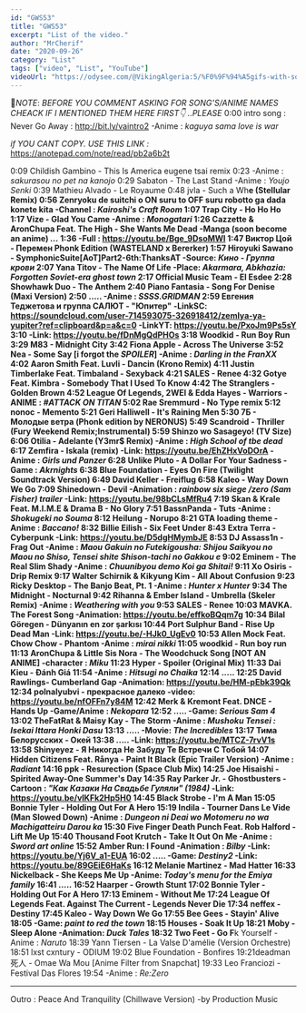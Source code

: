 ```yaml
---
id: "GWS53"
title: "GWS53"
excerpt: "List of the video."
author: "MrCherif"
date: "2020-09-26"
category: "List"
tags: ["video", "List", "YouTube"]
videoUrl: "https://odysee.com/@VikingAlgeria:5/%F0%9F%94%A5gifs-with-sound-coub-mix-!-53-%E2%9A%A1%EF%B8%8F:a"
---
```

📌*NOTE*:
*BEFORE YOU COMMENT ASKING FOR SONG'S/ANIME NAMES CHEACK IF I MENTIONED THEM HERE FIRST👇 ..PLEASE*
0:00 intro song : Never Go Away :
http://bit.ly/vaintro2
-Anime : *kaguya sama love is war*

*if YOU CANT COPY. USE THIS LINK :*
https://anotepad.com/note/read/pb2a6b2t

0:09 Childish Gambino - This Is America eugene tsai remix
0:23
-Anime : *sakurasou no pet na kanojo*
0:29 Sabaton - The Last Stand
-Anime : *Youjo Senki*
0:39 Mathieu Alvado - Le Royaume
0:48 jvla - Such a Wh**e (Stellular Remix)
0:56 Zenryoku de suitchi o ON suru to OFF suru robotto ga dada konete kita
-Channel : *Kairoshi's Craft Room*
1:07 Trap City - Ho Ho Ho
1:17 Vize - Glad You Came
-Anime : *Monogatari*
1:26 Cazzette & AronChupa Feat. The High - She Wants Me Dead
-Manga (soon become an anime) *...*
1:36
-Full : https://youtu.be/Bge_9DsoMWI
1:47 Виктор Цой - Перемен Phonk Edition (WASTELAND x Bererker)
1:57 Hiroyuki Sawano - SymphonicSuite[AoT]Part2-6th:ThanksAT
-Source: *Кино - Группа крови*
2:07 Yana Titov - The Name Of Life
-Place: *Akarmara, Abkhazia: Forgotten Soviet-era ghost town*
2:17 Official Music Team - El Esdee
2:28 Showhawk Duo - The Anthem
2:40 Piano Fantasia - Song For Denise (Maxi Version)
2:50 .....
-Anime : *SSSS.GRIDMAN*
2:59 Евгения Теджетова и группа САЛЮТ - "Юпитер"
-LinkSC: https://soundcloud.com/user-714593075-326918412/zemlya-ya-yupiter?ref=clipboard&p=a&c=0
-LinkYT: https://youtu.be/PxoJm9Ps5sY
3:10 
-Link: https://youtu.be/fDnMgQdPHOs
3:18 Woodkid - Run Boy Run
3:29 M83 - Midnight City
3:42 Fiona Apple - Across The Universe
3:52 Nea - Some Say
[i forgot the *SPOILER*]
-Anime : *Darling in the FranXX*
4:02 Aaron Smith Feat. Luvli - Dancin (Krono Remix)
4:11 Justin Timberlake Feat. Timbaland - Sexyback
4:21 SALES - Renee
4:32 Gotye Feat. Kimbra - Somebody That I Used To Know
4:42 The Stranglers - Golden Brown
4:52 League Of Legends, 2WEI & Edda Hayes - Warriors
-ANIME : *#ATTACK ON TITAN*
5:02 Rae Sremmurd - No Type remix
5:12 nonoc - Memento
5:21 Geri Halliwell - It's Raining Men
5:30 7Б - Молодые ветра (Phonk edition by NERONUS)
5:49 Scandroid - Thriller (Fury Weekend Remix;Instrumental)
5:59 Shinzo wo Sasageyo! (TV Size)
6:06 Otilia - Adelante (Y3mr$ Remix)
-Anime : *High School of tbe dead*
6:17 Zemfira - Iskala (remix)
-Link: https://youtu.be/EhZHxVoDOrA
-Anime : *Girls und Panzer*
6:28 Unlike Pluto - A Dollar For Your Sadness
-Game : *Akrnights*
6:38 Blue Foundation - Eyes On Fire (Twilight Soundtrack Version)
6:49 David Keller - Freiflug
6:58 Kaleo - Way Down We Go
7:09 Shinedown - Devil
-Animation : *rainbow six siege /zero (Sam Fisher) trailer*
-Link: https://youtu.be/98bCLsMfRu4
7:19 Skan & Krale Feat. M.I.M.E & Drama B - No Glory
7:51 BassnPanda - Tuts
-Anime : *Shokugeki no Souma*
8:12 Heilung - Norupo
8:21 GTA loading theme
-Anime : *Baccano!*
8:32 Billie Eilish - Six Feet Under
8:43 Extra Terra - Cyberpunk
-Link: https://youtu.be/D5dgHMymbJE
8:53 DJ Assass1n - Frag Out
-Anime : *Maou Gakuin no Futekigousha: Shijou Saikyou no Maou no Shiso, Tensei shite Shison-tachi no Gakkou e*
9:02 Eminem - The Real Slim Shady
-Anime : *Chuunibyou demo Koi ga Shitai!*
9:11 Xo Osiris - Drip Remix
9:17 Walter Schirnik & Kikyung Kim - All About Confusion
9:23 Ricky Desktop - The Banjo Beat, Pt. 1
-Anime : *Hunter x Hunter*
9:34 The Midnight - Nocturnal
9:42 Rihanna & Ember Island - Umbrella (Skeler Remix)
-Anime : *Weathering with you*
9:53 SALES - Renee
10:03 MAVKA. The Forest Song
-Animation: https://youtu.be/effkoBQqm7g
10:34 Bilal Göregen - Dünyanın en zor şarkısı
10:44 Port Sulphur Band - Rise Up Dead Man
-Link: https://youtu.be/-HJk0_UgEv0
10:53 Allen Mock Feat. Chow Chow - Phantom
-Anime : *mirai nikki*
11:05 woodkid - Run boy run
11:13 AronChupa & Little Sis Nora - The Woodchuck Song
[NOT AN ANIME]
-character : *Miku*
11:23 Hyper - Spoiler (Original Mix)
11:33 Dai Kieu - Đánh Giá
11:54 
-Anime : *Hitsugi no Chaika*
12:14 .....
12:25 David Rawlings- Cumberland Gap
-Animation: https://youtu.be/HM-pEbk39Qk
12:34 polnalyubvi - прекрасное далеко
-video: https://youtu.be/nfOFFn7y84M
12:42 Merk & Kremont Feat. DNCE - Hands Up
-Game/Anime : *Nekopara*
12:52 .....
-Game: *Serious Sam 4*
13:02 TheFatRat & Maisy Kay - The Storm
-Anime : *Mushoku Tensei : Isekai Ittara Honki Dasu*
13:13 .....
-Movie: *The Incredibles*
13:17 Тима Белорусских - Окей 
13:38 .....
-Link: https://youtu.be/MTCZ-7rvV1s
13:58 Shinyeyez - Я Никогда Не Забуду Те Встречи С Тобой
14:07 Hidden Citizens Feat. Rånya - Paint It Black (Epic Trailer Version)
-Anime : *Radiant*
14:16 ppk - Resurection (Space Club Mix)
14:25 Joe Hisaishi - Spirited Away-One Summer's Day
14:35 Ray Parker Jr. - Ghostbusters
-Cartoon : *"Как Казаки На Свадьбе Гуляли" (1984)*
-Link: https://youtu.be/vlKFk2Hp5H0
14:45 Black Strobe - I'm A Man
15:05 Bonnie Tyler - Holding Out For A Hero
15:19 Indila - Tourner Dans Le Vide (Man Slowed Down)
-Anime : *Dungeon ni Deai wo Motomeru no wa Machigatteiru Darou ka*
15:30 Five Finger Death Punch Feat. Rob Halford - Lift Me Up
15:40 Thousand Foot Krutch - Take It Out On Me
-Anime : *Sword art online*
15:52 Amber Run: I Found
-Animation : *Bilby*
-Link: https://youtu.be/Yj6V_a1-EUA
16:02 .....
-Game: *Destiny2*
-Link: https://youtu.be/89GEiE6HaKs
16:12 Melanie Martinez - Mad Hatter 
16:33 Nickelback - She Keeps Me Up
-Anime: *Today's menu for the Emiya family*
16:41 .....
16:52 Haarper - Growth Stunt
17:02 Bonnie Tyler - Holding Out For A Hero
17:13 Eminem - Without Me
17:24 League Of Legends Feat. Against The Current - Legends Never Die
17:34 neffex - Destiny
17:45 Kaleo - Way Down We Go
17:55 Bee Gees - Stayin' Alive
18:05
-Game: *paint to red the town*
18:15 Houses - Soak It Up
18:21 Moby - Sleep Alone
-Animation: *Duck Tales*
18:32 Two Feet - Go F**k Yourself
-Anime : *Naruto*
18:39 Yann Tiersen - La Valse D'amélie (Version Orchestre)
18:51 lxst cxntury - ODIUM
19:02 Blue Foundation - Bonfires
19:21deadman 死人 -  Omae Wa Mou
[Anime Filter from Snapchat]
19:33 Leo Franciozi - Festival Das Flores
19:54 
-Anime : *Re:Zero*

----
Outro : Peace And Tranquility (Chillwave Version) -by Production Music
